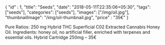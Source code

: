 {
    "id" : 1,
    "title": "Seeds",
    "date": "2018-05-11T22:35:06+05:30",
    "tags": ["seeds"],
    "categories": ["seeds"],
    "images": ["/img/oil.jpg"],
    "thumbnailImage": "/img/oil-thumbnail.jpg",
    "price" : "35€"
}

Pure Ratios: 250 mg Hybrid THC Superficial C02 Extracted Cannabis Honey Oil. Ingredients: honey oil, no artificial filler, enriched with terpenes and essential oils. Hybrid Cartridge 250mg – 35€